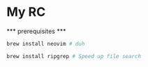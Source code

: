 # My RC

*** prerequisites ***

```sh
brew install neovim # duh
```


```sh
brew install ripgrep # Speed up file search
```
